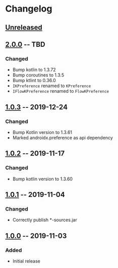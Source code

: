 # Changelog

## [Unreleased]

## [2.0.0] -- TBD

### Changed

* Bump kotlin to 1.3.72
* Bump coroutines to 1.3.5
* Bump ktlint to 0.36.0
* `IKPreference` renamed to `KPreference`
* `IFlowKPreference` renamed to `FlowKPreference`

## [1.0.3] -- 2019-12-24

### Changed

* Bump Kotlin version to 1.3.61
* Marked androidx.preference as api dependency

## [1.0.2] -- 2019-11-17

### Changed

* Bump kotlin version to 1.3.60

## [1.0.1] -- 2019-11-04

### Changed

* Correctly publish *-sources.jar

## [1.0.0] -- 2019-11-03

### Added

* Initial release

[Unreleased]: https://github.com/sphrak/Either/compare/2.0.0...HEAD
[2.0.0]: https://github.com/sphrak/Either/compare/1.0.3...2.0.0
[1.0.3]: https://github.com/sphrak/Either/compare/1.0.2...1.0.3
[1.0.2]: https://github.com/sphrak/Either/compare/1.0.1...1.0.2
[1.0.1]: https://github.com/sphrak/Either/compare/1.0.0...1.0.1
[1.0.0]: https://github.com/sphrak/Either/releases/tag/1.0.0